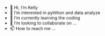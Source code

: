 - 👋 Hi, I’m Kelly
- 👀 I’m interested in pyhthon and data analyze
- 🌱 I’m currently learning the coding
- 💞️ I’m looking to collaborate on ...
- 📫 How to reach me ...

<!---
ke1997lly/ke1997lly is a ✨ special ✨ repository because its `README.md` (this file) appears on your GitHub profile.
You can click the Preview link to take a look at your changes.
--->
